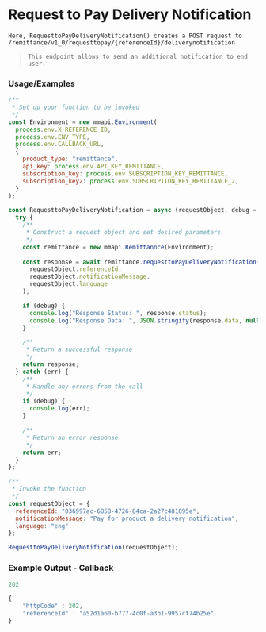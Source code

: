 
# Request to Pay Delivery Notification

`Here, RequesttoPayDeliveryNotification() creates a POST request to /remittance/v1_0/requesttopay/{referenceId}/deliverynotification`

> `This endpoint allows to send an additional notification to end user.`

### Usage/Examples

```javascript
/**
 * Set up your function to be invoked
 */
const Environment = new mmapi.Environment(
  process.env.X_REFERENCE_ID,
  process.env.ENV_TYPE,
  process.env.CALLBACK_URL,
  {
    product_type: "remittance",
    api_key: process.env.API_KEY_REMITTANCE,
    subscription_key: process.env.SUBSCRIPTION_KEY_REMITTANCE,
    subscription_key2: process.env.SUBSCRIPTION_KEY_REMITTANCE_2,
  }
);

const RequesttoPayDeliveryNotification = async (requestObject, debug = false) => {
  try {
    /**
     * Construct a request object and set desired parameters
     */
    const remittance = new mmapi.Remittannce(Environment); 
    
    const response = await remittance.requesttoPayDeliveryNotification(
      requestObject.referenceId, 
      requestObject.notificationMessage, 
      requestObject.language
    );

    if (debug) {
      console.log("Response Status: ", response.status);
      console.log("Response Data: ", JSON.stringify(response.data, null, 4));
    }

    /**
     * Return a successful response
     */
    return response;
  } catch (err) {
    /**
     * Handle any errors from the call
     */
    if (debug) {
      console.log(err);
    }

    /**
     * Return an error response
     */
    return err;
  }
};

/**
 * Invoke the function
 */
const requestObject = {
  referenceId: "036997ac-6858-4726-84ca-2a27c481895e",
  notificationMessage: "Pay for product a delivery notification",
  language: "eng"
};

RequesttoPayDeliveryNotification(requestObject);
```

### Example Output - Callback

```javascript
202

{
    "httpCode" : 202,
    "referenceId" : "a52d1a60-b777-4c0f-a3b1-9957cf74b25e"
}
```
